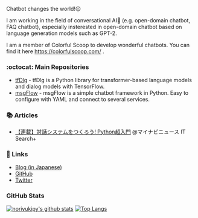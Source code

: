 Chatbot changes the world!:wink:

I am working in the field of conversational AI💬 (e.g. open-domain chatbot, FAQ chatbot), especially insterested in open-domain chatbot based on language generation models such as GPT-2.

I am a member of Colorful Scoop to develop wonderful chatbots. You can find it here https://colorfulscoop.com/ .

### :octocat: Main Repositories

- [tfDlg](https://github.com/noriyukipy/tfdlg) - tfDlg is a Python library for transformer-based language models and dialog models with TensorFlow.
- [msgFlow](https://github.com/colorfulscoop/msgflow) - msgFlow is a simple chatbot framework in Python. Easy to configure with YAML and connect to several services.

### 📚 Articles

- [【連載】対話システムをつくろう! Python超入門](https://news.mynavi.jp/itsearch/series/devsoft/Python.html) @マイナビニュース IT Search+

### 🔖 Links

- [Blog (in Japanese)](https://noriyukipy.github.io/blog/)
- [GitHub](https://github.com/noriyukipy)
- [Twitter](https://twitter.com/noriyukipy)

<!--
**noriyukipy/noriyukipy** is a ✨ _special_ ✨ repository because its `README.md` (this file) appears on your GitHub profile.

Here are some ideas to get you started:

- 🔭 I’m currently working on ...
- 🌱 I’m currently learning ...
- 👯 I’m looking to collaborate on ...
- 🤔 I’m looking for help with ...
- 💬 Ask me about ...
- 📫 How to reach me: ...
- 😄 Pronouns: ...
- ⚡ Fun fact: ...
-->

### GitHub Stats

<!-- Thanks to https://github.com/anuraghazra/github-readme-stats#top-languages-card to show GitHub Stas here -->
[![noriyukipy's github stats](https://github-readme-stats.vercel.app/api?username=noriyukipy&hide_rank=true)](https://github.com/anuraghazra/github-readme-stats)
[![Top Langs](https://github-readme-stats.vercel.app/api/top-langs/?username=noriyukipy)](https://github.com/anuraghazra/github-readme-stats)
